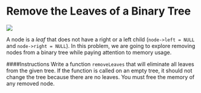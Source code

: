 # Remove the Leaves of a Binary Tree

![](http://i.imgur.com/hXNlJw1.png)

A node is a _leaf_ that does not have a right or a left child (`node->left = NULL` and `node->right = NULL`). In this problem, we are going to explore removing nodes from a binary tree while paying attention to memory usage.

####Instructions
Write a function `removeLeaves` that will eliminate all leaves from the given tree. If the function is called on an empty tree, it should not change the tree because there are no leaves. You must free the memory of any removed node.